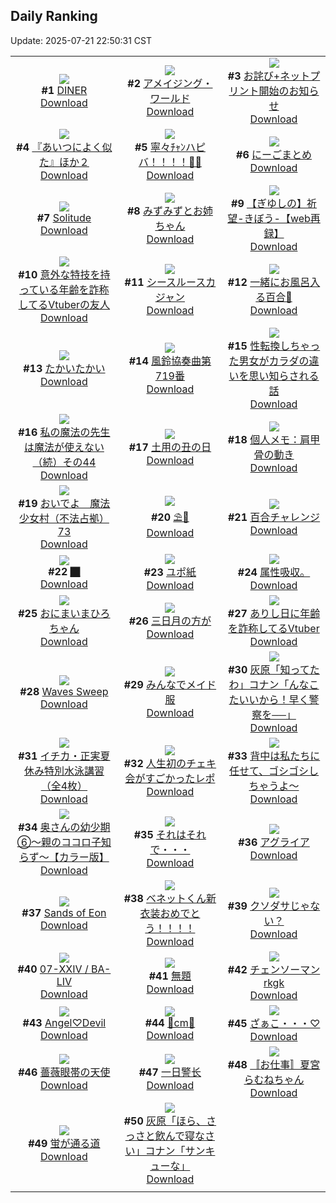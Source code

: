 ## Daily Ranking
Update: 2025-07-21 22:50:31 CST

|      |      |      |
| :----: | :----: | :----: |
| ![](https://i.pixiv.re/c/240x480/img-master/img/2025/07/19/00/00/14/132845706_p0_master1200.jpg)<br>**#1** [DINER](https://www.pixiv.net/artworks/132845706)<br>[Download](https://i.pixiv.re/img-original/img/2025/07/19/00/00/14/132845706_p0.png) | ![](https://i.pixiv.re/c/240x480/img-master/img/2025/07/19/19/31/19/132873598_p0_master1200.jpg)<br>**#2** [アメイジング・ワールド](https://www.pixiv.net/artworks/132873598)<br>[Download](https://i.pixiv.re/img-original/img/2025/07/19/19/31/19/132873598_p0.jpg) | ![](https://i.pixiv.re/c/240x480/img-master/img/2025/07/19/11/16/10/132859607_p0_master1200.jpg)<br>**#3** [お詫び+ネットプリント開始のお知らせ](https://www.pixiv.net/artworks/132859607)<br>[Download](https://i.pixiv.re/img-original/img/2025/07/19/11/16/10/132859607_p0.png) |
| ![](https://i.pixiv.re/c/240x480/img-master/img/2025/07/20/22/28/56/132922491_p0_master1200.jpg)<br>**#4** [『あいつによく似た』ほか２](https://www.pixiv.net/artworks/132922491)<br>[Download](https://i.pixiv.re/img-original/img/2025/07/20/22/28/56/132922491_p0.jpg) | ![](https://i.pixiv.re/c/240x480/img-master/img/2025/07/20/00/00/23/132885179_p0_master1200.jpg)<br>**#5** [寧々ﾁｬﾝハピバ！！！！🎂🎉](https://www.pixiv.net/artworks/132885179)<br>[Download](https://i.pixiv.re/img-original/img/2025/07/20/00/00/23/132885179_p0.jpg) | ![](https://i.pixiv.re/c/240x480/img-master/img/2025/07/19/00/11/11/132846662_p0_master1200.jpg)<br>**#6** [にーごまとめ](https://www.pixiv.net/artworks/132846662)<br>[Download](https://i.pixiv.re/img-original/img/2025/07/19/00/11/11/132846662_p0.jpg) |
| ![](https://i.pixiv.re/c/240x480/img-master/img/2025/07/19/00/03/14/132846215_p0_master1200.jpg)<br>**#7** [Solitude](https://www.pixiv.net/artworks/132846215)<br>[Download](https://i.pixiv.re/img-original/img/2025/07/19/00/03/14/132846215_p0.jpg) | ![](https://i.pixiv.re/c/240x480/img-master/img/2025/07/19/00/13/20/132846753_p0_master1200.jpg)<br>**#8** [みずみずとお姉ちゃん](https://www.pixiv.net/artworks/132846753)<br>[Download](https://i.pixiv.re/img-original/img/2025/07/19/00/13/20/132846753_p0.jpg) | ![](https://i.pixiv.re/c/240x480/img-master/img/2025/07/20/00/00/23/132885180_p0_master1200.jpg)<br>**#9** [【ぎゆしの】祈望-きぼう-【web再録】](https://www.pixiv.net/artworks/132885180)<br>[Download](https://i.pixiv.re/img-original/img/2025/07/20/00/00/23/132885180_p0.png) |
| ![](https://i.pixiv.re/c/240x480/img-master/img/2025/07/19/21/01/55/132877194_p0_master1200.jpg)<br>**#10** [意外な特技を持っている年齢を詐称してるVtuberの友人](https://www.pixiv.net/artworks/132877194)<br>[Download](https://i.pixiv.re/img-original/img/2025/07/19/21/01/55/132877194_p0.png) | ![](https://i.pixiv.re/c/240x480/img-master/img/2025/07/19/00/00/21/132845768_p0_master1200.jpg)<br>**#11** [シースルースカジャン](https://www.pixiv.net/artworks/132845768)<br>[Download](https://i.pixiv.re/img-original/img/2025/07/19/00/00/21/132845768_p0.jpg) | ![](https://i.pixiv.re/c/240x480/img-master/img/2025/07/20/00/29/39/132886829_p0_master1200.jpg)<br>**#12** [一緒にお風呂入る百合🛀](https://www.pixiv.net/artworks/132886829)<br>[Download](https://i.pixiv.re/img-original/img/2025/07/20/00/29/39/132886829_p0.jpg) |
| ![](https://i.pixiv.re/c/240x480/img-master/img/2025/07/19/21/08/02/132877456_p0_master1200.jpg)<br>**#13** [たかいたかい](https://www.pixiv.net/artworks/132877456)<br>[Download](https://i.pixiv.re/img-original/img/2025/07/19/21/08/02/132877456_p0.jpg) | ![](https://i.pixiv.re/c/240x480/img-master/img/2025/07/19/18/59/08/132872332_p0_master1200.jpg)<br>**#14** [風鈴協奏曲第719番](https://www.pixiv.net/artworks/132872332)<br>[Download](https://i.pixiv.re/img-original/img/2025/07/19/18/59/08/132872332_p0.jpg) | ![](https://i.pixiv.re/c/240x480/img-master/img/2025/07/20/00/01/19/132885399_p0_master1200.jpg)<br>**#15** [性転換しちゃった男女がカラダの違いを思い知らされる話](https://www.pixiv.net/artworks/132885399)<br>[Download](https://i.pixiv.re/img-original/img/2025/07/20/00/01/19/132885399_p0.jpg) |
| ![](https://i.pixiv.re/c/240x480/img-master/img/2025/07/20/00/01/14/132885383_p0_master1200.jpg)<br>**#16** [私の魔法の先生は魔法が使えない（続）その44](https://www.pixiv.net/artworks/132885383)<br>[Download](https://i.pixiv.re/img-original/img/2025/07/20/00/01/14/132885383_p0.jpg) | ![](https://i.pixiv.re/c/240x480/img-master/img/2025/07/19/12/42/19/132861875_p0_master1200.jpg)<br>**#17** [土用の丑の日](https://www.pixiv.net/artworks/132861875)<br>[Download](https://i.pixiv.re/img-original/img/2025/07/19/12/42/19/132861875_p0.jpg) | ![](https://i.pixiv.re/c/240x480/img-master/img/2025/07/19/06/00/10/132853802_p0_master1200.jpg)<br>**#18** [個人メモ：肩甲骨の動き](https://www.pixiv.net/artworks/132853802)<br>[Download](https://i.pixiv.re/img-original/img/2025/07/19/06/00/10/132853802_p0.jpg) |
| ![](https://i.pixiv.re/c/240x480/img-master/img/2025/07/19/18/38/38/132871691_p0_master1200.jpg)<br>**#19** [おいでよ　魔法少女村（不法占拠）73](https://www.pixiv.net/artworks/132871691)<br>[Download](https://i.pixiv.re/img-original/img/2025/07/19/18/38/38/132871691_p0.png) | ![](https://i.pixiv.re/c/240x480/img-master/img/2025/07/19/00/00/11/132845672_p0_master1200.jpg)<br>**#20** [⛱🌊](https://www.pixiv.net/artworks/132845672)<br>[Download](https://i.pixiv.re/img-original/img/2025/07/19/00/00/11/132845672_p0.jpg) | ![](https://i.pixiv.re/c/240x480/img-master/img/2025/07/20/00/00/11/132885074_p0_master1200.jpg)<br>**#21** [百合チャレンジ](https://www.pixiv.net/artworks/132885074)<br>[Download](https://i.pixiv.re/img-original/img/2025/07/20/00/00/11/132885074_p0.png) |
| ![](https://i.pixiv.re/c/240x480/img-master/img/2025/07/19/21/48/47/132879193_p0_master1200.jpg)<br>**#22** [⬛︎](https://www.pixiv.net/artworks/132879193)<br>[Download](https://i.pixiv.re/img-original/img/2025/07/19/21/48/47/132879193_p0.jpg) | ![](https://i.pixiv.re/c/240x480/img-master/img/2025/07/19/18/46/06/132871935_p0_master1200.jpg)<br>**#23** [ユポ紙](https://www.pixiv.net/artworks/132871935)<br>[Download](https://i.pixiv.re/img-original/img/2025/07/19/18/46/06/132871935_p0.png) | ![](https://i.pixiv.re/c/240x480/img-master/img/2025/07/19/14/26/43/132864332_p0_master1200.jpg)<br>**#24** [属性吸収。](https://www.pixiv.net/artworks/132864332)<br>[Download](https://i.pixiv.re/img-original/img/2025/07/19/14/26/43/132864332_p0.jpg) |
| ![](https://i.pixiv.re/c/240x480/img-master/img/2025/07/19/00/07/11/132846461_p0_master1200.jpg)<br>**#25** [おにまいまひろちゃん](https://www.pixiv.net/artworks/132846461)<br>[Download](https://i.pixiv.re/img-original/img/2025/07/19/00/07/11/132846461_p0.png) | ![](https://i.pixiv.re/c/240x480/img-master/img/2025/07/19/11/46/14/132860291_p0_master1200.jpg)<br>**#26** [三日月の方が](https://www.pixiv.net/artworks/132860291)<br>[Download](https://i.pixiv.re/img-original/img/2025/07/19/11/46/14/132860291_p0.png) | ![](https://i.pixiv.re/c/240x480/img-master/img/2025/07/20/21/30/43/132919932_p0_master1200.jpg)<br>**#27** [ありし日に年齢を詐称してるVtuber](https://www.pixiv.net/artworks/132919932)<br>[Download](https://i.pixiv.re/img-original/img/2025/07/20/21/30/43/132919932_p0.png) |
| ![](https://i.pixiv.re/c/240x480/img-master/img/2025/07/20/02/04/00/132888717_p0_master1200.jpg)<br>**#28** [Waves Sweep](https://www.pixiv.net/artworks/132888717)<br>[Download](https://i.pixiv.re/img-original/img/2025/07/20/02/04/00/132888717_p0.png) | ![](https://i.pixiv.re/c/240x480/img-master/img/2025/07/19/00/31/59/132847535_p0_master1200.jpg)<br>**#29** [みんなでメイド服](https://www.pixiv.net/artworks/132847535)<br>[Download](https://i.pixiv.re/img-original/img/2025/07/19/00/31/59/132847535_p0.jpg) | ![](https://i.pixiv.re/c/240x480/img-master/img/2025/07/19/17/44/44/132869771_p0_master1200.jpg)<br>**#30** [灰原「知ってたわ」コナン「んなこたいいから！早く警察を──」](https://www.pixiv.net/artworks/132869771)<br>[Download](https://i.pixiv.re/img-original/img/2025/07/19/17/44/44/132869771_p0.jpg) |
| ![](https://i.pixiv.re/c/240x480/img-master/img/2025/07/20/08/00/04/132895839_p0_master1200.jpg)<br>**#31** [イチカ・正実夏休み特別水泳講習（全4枚）](https://www.pixiv.net/artworks/132895839)<br>[Download](https://i.pixiv.re/img-original/img/2025/07/20/08/00/04/132895839_p0.jpg) | ![](https://i.pixiv.re/c/240x480/img-master/img/2025/07/20/00/01/53/132885476_p0_master1200.jpg)<br>**#32** [人生初のチェキ会がすごかったレポ](https://www.pixiv.net/artworks/132885476)<br>[Download](https://i.pixiv.re/img-original/img/2025/07/20/00/01/53/132885476_p0.jpg) | ![](https://i.pixiv.re/c/240x480/img-master/img/2025/07/20/01/15/47/132888428_p0_master1200.jpg)<br>**#33** [背中は私たちに任せて、ゴシゴシしちゃうよ〜](https://www.pixiv.net/artworks/132888428)<br>[Download](https://i.pixiv.re/img-original/img/2025/07/20/01/15/47/132888428_p0.jpg) |
| ![](https://i.pixiv.re/c/240x480/img-master/img/2025/07/19/00/00/09/132845654_p0_master1200.jpg)<br>**#34** [奥さんの幼少期⑥〜親のココロ子知らず〜【カラー版】](https://www.pixiv.net/artworks/132845654)<br>[Download](https://i.pixiv.re/img-original/img/2025/07/19/00/00/09/132845654_p0.jpg) | ![](https://i.pixiv.re/c/240x480/img-master/img/2025/07/20/00/00/19/132885148_p0_master1200.jpg)<br>**#35** [それはそれで・・・](https://www.pixiv.net/artworks/132885148)<br>[Download](https://i.pixiv.re/img-original/img/2025/07/20/00/00/19/132885148_p0.jpg) | ![](https://i.pixiv.re/c/240x480/img-master/img/2025/07/19/20/01/41/132874809_p0_master1200.jpg)<br>**#36** [アグライア](https://www.pixiv.net/artworks/132874809)<br>[Download](https://i.pixiv.re/img-original/img/2025/07/19/20/01/41/132874809_p0.jpg) |
| ![](https://i.pixiv.re/c/240x480/img-master/img/2025/07/19/10/21/19/132858454_p0_master1200.jpg)<br>**#37** [Sands of Eon](https://www.pixiv.net/artworks/132858454)<br>[Download](https://i.pixiv.re/img-original/img/2025/07/19/10/21/19/132858454_p0.png) | ![](https://i.pixiv.re/c/240x480/img-master/img/2025/07/19/19/30/27/132873570_p0_master1200.jpg)<br>**#38** [ベネットくん新衣装おめでとう！！！！](https://www.pixiv.net/artworks/132873570)<br>[Download](https://i.pixiv.re/img-original/img/2025/07/19/19/30/27/132873570_p0.jpg) | ![](https://i.pixiv.re/c/240x480/img-master/img/2025/07/19/06/08/52/132853957_p0_master1200.jpg)<br>**#39** [クソダサじゃない？](https://www.pixiv.net/artworks/132853957)<br>[Download](https://i.pixiv.re/img-original/img/2025/07/19/06/08/52/132853957_p0.png) |
| ![](https://i.pixiv.re/c/240x480/img-master/img/2025/07/19/00/04/46/132846330_p0_master1200.jpg)<br>**#40** [07-ⅩⅩⅣ / BA-LⅣ](https://www.pixiv.net/artworks/132846330)<br>[Download](https://i.pixiv.re/img-original/img/2025/07/19/00/04/46/132846330_p0.png) | ![](https://i.pixiv.re/c/240x480/img-master/img/2025/07/19/20/13/28/132875211_p0_master1200.jpg)<br>**#41** [無題](https://www.pixiv.net/artworks/132875211)<br>[Download](https://i.pixiv.re/img-original/img/2025/07/19/20/13/28/132875211_p0.jpg) | ![](https://i.pixiv.re/c/240x480/img-master/img/2025/07/19/21/28/45/132878317_p0_master1200.jpg)<br>**#42** [チェンソーマン rkgk](https://www.pixiv.net/artworks/132878317)<br>[Download](https://i.pixiv.re/img-original/img/2025/07/19/21/28/45/132878317_p0.jpg) |
| ![](https://i.pixiv.re/c/240x480/img-master/img/2025/07/20/00/00/20/132885150_p0_master1200.jpg)<br>**#43** [Angel♡Devil](https://www.pixiv.net/artworks/132885150)<br>[Download](https://i.pixiv.re/img-original/img/2025/07/20/00/00/20/132885150_p0.jpg) | ![](https://i.pixiv.re/c/240x480/img-master/img/2025/07/19/21/16/22/132877799_p0_master1200.jpg)<br>**#44** [🖤cm🩷](https://www.pixiv.net/artworks/132877799)<br>[Download](https://i.pixiv.re/img-original/img/2025/07/19/21/16/22/132877799_p0.png) | ![](https://i.pixiv.re/c/240x480/img-master/img/2025/07/20/00/00/18/132885139_p0_master1200.jpg)<br>**#45** [ざぁこ・・・♡](https://www.pixiv.net/artworks/132885139)<br>[Download](https://i.pixiv.re/img-original/img/2025/07/20/00/00/18/132885139_p0.jpg) |
| ![](https://i.pixiv.re/c/240x480/img-master/img/2025/07/20/00/00/11/132885069_p0_master1200.jpg)<br>**#46** [薔薇眼帯の天使](https://www.pixiv.net/artworks/132885069)<br>[Download](https://i.pixiv.re/img-original/img/2025/07/20/00/00/11/132885069_p0.jpg) | ![](https://i.pixiv.re/c/240x480/img-master/img/2025/07/19/01/12/18/132848910_p0_master1200.jpg)<br>**#47** [一日警长](https://www.pixiv.net/artworks/132848910)<br>[Download](https://i.pixiv.re/img-original/img/2025/07/19/01/12/18/132848910_p0.jpg) | ![](https://i.pixiv.re/c/240x480/img-master/img/2025/07/19/20/23/21/132875548_p0_master1200.jpg)<br>**#48** [〚お仕事〛夏宮らむねちゃん](https://www.pixiv.net/artworks/132875548)<br>[Download](https://i.pixiv.re/img-original/img/2025/07/19/20/23/21/132875548_p0.jpg) |
| ![](https://i.pixiv.re/c/240x480/img-master/img/2025/07/19/17/22/29/132869120_p0_master1200.jpg)<br>**#49** [蛍が通る道](https://www.pixiv.net/artworks/132869120)<br>[Download](https://i.pixiv.re/img-original/img/2025/07/19/17/22/29/132869120_p0.jpg) | ![](https://i.pixiv.re/c/240x480/img-master/img/2025/07/20/16/46/38/132909073_p0_master1200.jpg)<br>**#50** [灰原「ほら、さっさと飲んで寝なさい」コナン「サンキューな」](https://www.pixiv.net/artworks/132909073)<br>[Download](https://i.pixiv.re/img-original/img/2025/07/20/16/46/38/132909073_p0.jpg) |
|      |

